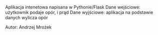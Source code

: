 Aplikacja intenetowa napisana w Pythonie/Flask
Dane wejściowe: użytkownik podaje opór, i prąd
Dane wyjściowe: aplikacja na podstawie danych wylicza opór

Autor: Andrzej Mrożek
